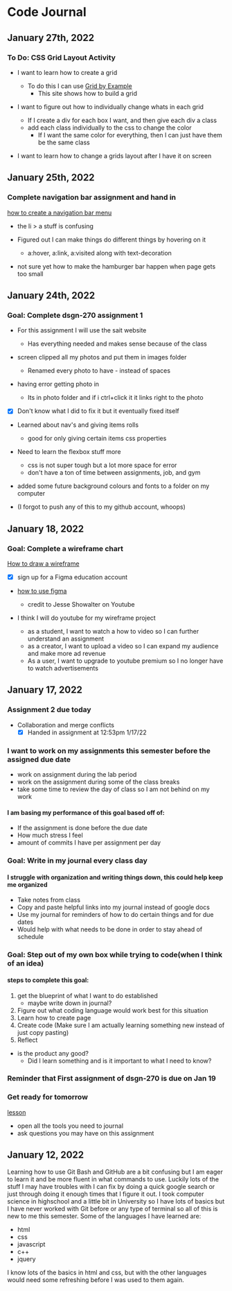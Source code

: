 # Code Journal




## January 27th, 2022

### To Do: CSS Grid Layout Activity

- I want to learn how to create a grid
    - To do this I can use [Grid by Example](https://gridbyexample.com/examples/) 
        - This site shows how to build a grid
- I want to figure out how to individually change whats in each grid
    - If I create a div for each box I want, and then give each div a class
    - add each class individually to the css to change the color
        - If I want the same color for everything, then I can just have them be the same class
    
- I want to learn how to change a grids layout after I have it on screen



## January 25th, 2022

### Complete navigation bar assignment and hand in

[how to create a navigation bar menu](https://gist.github.com/lilyx13/b20b36f46354e74b1efafcfa5c170d1a)

- the li > a stuff is confusing

- Figured out I can make things do different things by hovering on it
    - a:hover, a:link, a:visited along with text-decoration

- not sure yet how to make the hamburger bar happen when page gets too small








## January 24th, 2022

### Goal: Complete dsgn-270 assignment 1

- For this assignment I will use the sait website
    - Has everything needed and makes sense because of the class

- screen clipped all my photos and put them in images folder
    - Renamed every photo to have - instead of spaces


- having error getting photo in
    - Its in photo folder and if i ctrl+click it it links right to the photo
- [x] Don't know what I did to fix it but it eventually fixed itself


- Learned about nav's and giving items rolls
    - good for only giving certain items css properties

- Need to learn the flexbox stuff more
    - css is not super tough but a lot more space for error
    - don't have a ton of time between assignments, job, and gym


- added some future background colours and fonts to a folder on my computer

- (I forgot to push any of this to my github account, whoops)


## January 18, 2022

### Goal: Complete a wireframe chart
 [How to draw a wireframe](https://www.nngroup.com/articles/draw-wireframe-even-if-you-cant-draw/)

 - [x] sign up for a Figma education account
 - [how to use figma](https://www.youtube.com/watch?v=jk1T0CdLxwU)
    - credit to Jesse Showalter on Youtube

- I think I will do youtube for my wireframe project
    - as a student, I want to watch a how to video so I can further understand an assignment
    - as a creator, I want to upload a video so I can expand my audience and make more ad revenue
    - As a user, I want to upgrade to youtube premium so I no longer have to watch advertisements





## January 17, 2022

### Assignment 2 due today
- Collaboration and merge conflicts
   - [x] Handed in assignment at 12:53pm 1/17/22

### I want to work on my assignments this semester before the assigned due date
- work on assignment during the lab period
- work on the assignment during some of the class breaks
- take some time to review the day of class so I am not behind on my work

#### I am basing my performance of this goal based off of:
- If the assignment is done before the due date
- How much stress I feel 
- amount of commits I have per assignment per day

### Goal: Write in my journal every class day
#### I struggle with organization and writing things down, this could help keep me organized
- Take notes from class
- Copy and paste helpful links into my journal instead of google docs
- Use my journal for reminders of how to do certain things and for due dates
- Would help with what needs to be done in order to stay ahead of schedule

### Goal: Step out of my own box while trying to code(when I think of an idea)
#### steps to complete this goal:
1. get the blueprint of what I want to do established
    - maybe write down in journal?
2. Figure out what coding language would work best for this situation
3. Learn how to create page
4. Create code (Make sure I am actually learning something new instead of just copy pasting)
5. Reflect
- is the product any good?
    - Did I learn something and is it important to what I need to know?

### Reminder that First assignment of dsgn-270 is due on Jan 19

### Get ready for tomorrow
[lesson](https://sait-wbdv.netlify.app/dsgn-270/lessons/day-02)
- open all the tools you need to journal
- ask questions you may have on this assignment




## January 12, 2022

Learning how to use Git Bash and GitHub are a bit confusing but I am eager to learn it and be more fluent in what commands to use.  Luckily lots of the stuff I may have troubles with I can fix by doing a quick google search or just through doing it enough times that I figure it out. I took computer science in highschool and a little bit in University so I have lots of basics but I have never worked with Git before or any type of terminal so all of this is new to me this semester. Some of the languages I have learned are:

- html
- css
- javascript
- c++
- jquery

I know lots of the basics in html and css, but with the other languages would need some refreshing before I was used to them again. 